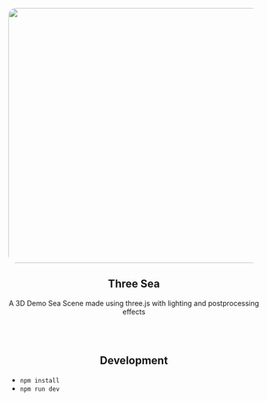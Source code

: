 <br>&nbsp;<br>
<div align="center">
    <a href="https://sea.webry.com/">
        <img src="https://raw.githubusercontent.com/web-dev-sam/three-sea/main/images/preview.png" width="512" style="border-radius: 15px;">
    </a>
    <h2>Three Sea</h2>
    <p align="center">
        <p>A 3D Demo Sea Scene made using three.js with lighting and postprocessing effects</p>
    </p>
</div>
<br>&nbsp;<br>

<div align="center">
    <h2>Development</h2>
</div>

* `npm install`
* `npm run dev`

<br>&nbsp;<br>
